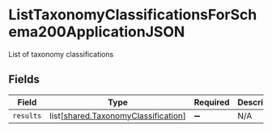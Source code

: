 # ListTaxonomyClassificationsForSchema200ApplicationJSON

List of taxonomy classifications


## Fields

| Field                                                                                | Type                                                                                 | Required                                                                             | Description                                                                          |
| ------------------------------------------------------------------------------------ | ------------------------------------------------------------------------------------ | ------------------------------------------------------------------------------------ | ------------------------------------------------------------------------------------ |
| `results`                                                                            | list[[shared.TaxonomyClassification](../../models/shared/taxonomyclassification.md)] | :heavy_minus_sign:                                                                   | N/A                                                                                  |
